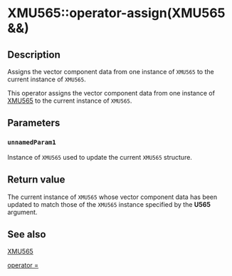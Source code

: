 # XMU565::operator-assign(XMU565 &&)

## Description

Assigns the vector component data from one instance of `XMU565` to the current instance of `XMU565`.

This operator assigns the vector component data from one instance of [XMU565](https://learn.microsoft.com/windows/win32/api/directxpackedvector/ns-directxpackedvector-xmu565) to the current instance of `XMU565`.

## Parameters

### `unnamedParam1`

Instance of `XMU565` used to update the current `XMU565` structure.

## Return value

The current instance of `XMU565` whose vector component data has been updated to match those of the `XMU565` instance specified by the **U565** argument.

## See also

[XMU565](https://learn.microsoft.com/windows/win32/api/directxpackedvector/ns-directxpackedvector-xmu565)

[operator =](https://msdn.microsoft.com/05e80a7b-107a-4355-a057-3315cdf46844)